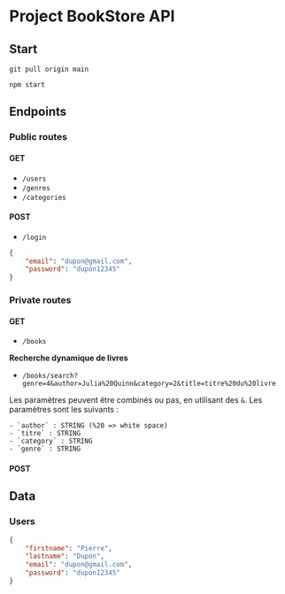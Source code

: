 # Project BookStore API

## Start

`git pull origin main`

`npm start`

## Endpoints

### Public routes

#### GET

- `/users`
- `/genres`
- `/categories`

#### POST

- `/login`
```json
{
	"email": "dupon@gmail.com",
	"password": "dupon12345"
}
```

### Private routes

#### GET

- `/books`

**Recherche dynamique de livres**
- `/books/search?genre=4&author=Julia%20Quinn&category=2&title=titre%20du%20livre`

Les paramètres peuvent être combinés ou pas, en utilisant des `&`. Les paramètres sont les suivants : 

	- `author` : STRING (%20 => white space)
	- `titre` : STRING
	- `category` : STRING
	- `genre` : STRING

#### POST


## Data

### Users

```json
{
	"firstname": "Pierre",
	"lastname": "Dupon",
	"email": "dupon@gmail.com",
	"password": "dupon12345"
}
```